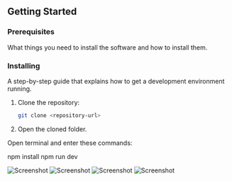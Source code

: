 

## Getting Started

### Prerequisites

What things you need to install the software and how to install them.

### Installing

A step-by-step guide that explains how to get a development environment running.

1. Clone the repository:
   ```sh
   git clone <repository-url>

2.   Open the cloned folder.

Open terminal and enter these commands:

npm install
npm run dev


![Screenshot](./public/ScreenShot/1.png)
![Screenshot](./public/ScreenShot/2.png)
![Screenshot](./public/ScreenShot/3.png)
![Screenshot](./public/ScreenShot/4.png)
